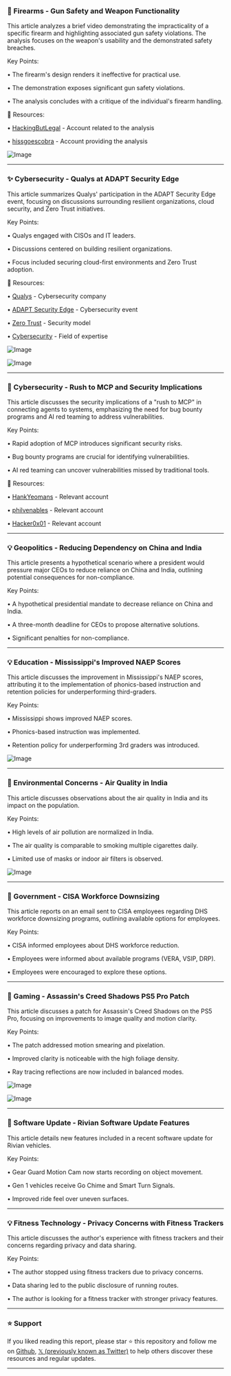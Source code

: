 ### 🤖 Firearms - Gun Safety and Weapon Functionality

This article analyzes a brief video demonstrating the impracticality of a specific firearm and highlighting associated gun safety violations.  The analysis focuses on the weapon's usability and the demonstrated safety breaches.

Key Points:

• The firearm's design renders it ineffective for practical use.


• The demonstration exposes significant gun safety violations.


• The analysis concludes with a critique of the individual's firearm handling.


🔗 Resources:

• [HackingButLegal](https://x.com/HackingButLegal) - Account related to the analysis


• [hissgoescobra](https://x.com/hissgoescobra) - Account providing the analysis


![Image](https://pbs.twimg.com/ext_tw_video_thumb/1909742717053067264/pu/img/GEeytvygv9aRZaHj.jpg)


---
### ✨ Cybersecurity - Qualys at ADAPT Security Edge

This article summarizes Qualys' participation in the ADAPT Security Edge event, focusing on discussions surrounding resilient organizations, cloud security, and Zero Trust initiatives.

Key Points:

•  Qualys engaged with CISOs and IT leaders.


•  Discussions centered on building resilient organizations.


•  Focus included securing cloud-first environments and Zero Trust adoption.


🔗 Resources:

• [Qualys](https://x.com/qualys) - Cybersecurity company


• [ADAPT Security Edge](https://x.com/hashtag/ADAPTSecurityEdge?src=hashtag_click) - Cybersecurity event


• [Zero Trust](https://x.com/hashtag/ZeroTrust?src=hashtag_click) - Security model


• [Cybersecurity](https://x.com/hashtag/CyberSecurity?src=hashtag_click) - Field of expertise


![Image](https://pbs.twimg.com/media/GoEQfnZXsAA6B7H?format=jpg&name=small)


![Image](https://pbs.twimg.com/media/GoEQgzxWIAAWdgn?format=jpg&name=small)


---
### 🤖 Cybersecurity - Rush to MCP and Security Implications

This article discusses the security implications of a "rush to MCP" in connecting agents to systems, emphasizing the need for bug bounty programs and AI red teaming to address vulnerabilities.

Key Points:

•  Rapid adoption of MCP introduces significant security risks.


•  Bug bounty programs are crucial for identifying vulnerabilities.


•  AI red teaming can uncover vulnerabilities missed by traditional tools.



🔗 Resources:

• [HankYeomans](https://x.com/HankYeomans) - Relevant account


• [philvenables](https://x.com/philvenables) - Relevant account


• [Hacker0x01](https://x.com/Hacker0x01) - Relevant account


---
### 💡 Geopolitics - Reducing Dependency on China and India

This article presents a hypothetical scenario where a president would pressure major CEOs to reduce reliance on China and India, outlining potential consequences for non-compliance.

Key Points:

• A hypothetical presidential mandate to decrease reliance on China and India.


• A three-month deadline for CEOs to propose alternative solutions.


•  Significant penalties for non-compliance.


---
### 💡 Education - Mississippi's Improved NAEP Scores

This article discusses the improvement in Mississippi's NAEP scores, attributing it to the implementation of phonics-based instruction and retention policies for underperforming third-graders.

Key Points:

• Mississippi shows improved NAEP scores.


• Phonics-based instruction was implemented.


•  Retention policy for underperforming 3rd graders was introduced.


![Image](https://pbs.twimg.com/media/Gn9PocGaAAA_Nw8?format=png&name=900x900)


---
### 🤖 Environmental Concerns - Air Quality in India

This article discusses observations about the air quality in India and its impact on the population.

Key Points:

•  High levels of air pollution are normalized in India.


•  The air quality is comparable to smoking multiple cigarettes daily.


•  Limited use of masks or indoor air filters is observed.


![Image](https://pbs.twimg.com/ext_tw_video_thumb/1909637989615194112/pu/img/KQw3PW0ZFM1OBE6l.jpg)


---
### 🤖 Government - CISA Workforce Downsizing

This article reports on an email sent to CISA employees regarding DHS workforce downsizing programs, outlining available options for employees.


Key Points:

• CISA informed employees about DHS workforce reduction.


•  Employees were informed about available programs (VERA, VSIP, DRP).


•  Employees were encouraged to explore these options.


---
### 🚀 Gaming - Assassin's Creed Shadows PS5 Pro Patch

This article discusses a patch for Assassin's Creed Shadows on the PS5 Pro, focusing on improvements to image quality and motion clarity.

Key Points:

• The patch addressed motion smearing and pixelation.


•  Improved clarity is noticeable with the high foliage density.


•  Ray tracing reflections are now included in balanced modes.


![Image](https://pbs.twimg.com/media/GoDDtkBWgAAgaG9?format=jpg&name=small)


![Image](https://pbs.twimg.com/media/GoDDtlJXsAAaK0o?format=jpg&name=small)


---
### 🚀 Software Update - Rivian Software Update Features

This article details new features included in a recent software update for Rivian vehicles.


Key Points:

• Gear Guard Motion Cam now starts recording on object movement.


•  Gen 1 vehicles receive Go Chime and Smart Turn Signals.


•  Improved ride feel over uneven surfaces.


---
### 💡 Fitness Technology - Privacy Concerns with Fitness Trackers

This article discusses the author's experience with fitness trackers and their concerns regarding privacy and data sharing.

Key Points:

•  The author stopped using fitness trackers due to privacy concerns.


•  Data sharing led to the public disclosure of running routes.


•  The author is looking for a fitness tracker with stronger privacy features.


---

### ⭐️ Support

If you liked reading this report, please star ⭐️ this repository and follow me on [Github](https://github.com/Drix10), [𝕏 (previously known as Twitter)](https://x.com/DRIX_10_) to help others discover these resources and regular updates.

---